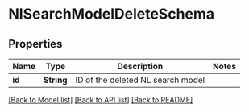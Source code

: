 # NlSearchModelDeleteSchema

## Properties

Name | Type | Description | Notes
------------ | ------------- | ------------- | -------------
**id** | **String** | ID of the deleted NL search model | 

[[Back to Model list]](../README.md#documentation-for-models) [[Back to API list]](../README.md#documentation-for-api-endpoints) [[Back to README]](../README.md)


